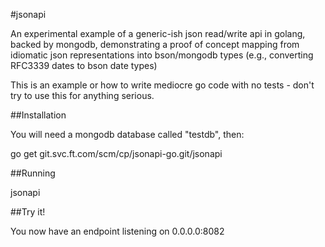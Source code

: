 #jsonapi

An experimental example of a generic-ish json read/write api in golang, backed by mongodb, demonstrating a proof of concept mapping from idiomatic json representations into bson/mongodb types (e.g., converting RFC3339 dates to bson date types)

This is an example or how to write mediocre go code with no tests - don't try to use this for anything serious.

##Installation

You will need a mongodb database called "testdb", then:

go get git.svc.ft.com/scm/cp/jsonapi-go.git/jsonapi

##Running

jsonapi

##Try it!

You now have an endpoint listening on 0.0.0.0:8082

